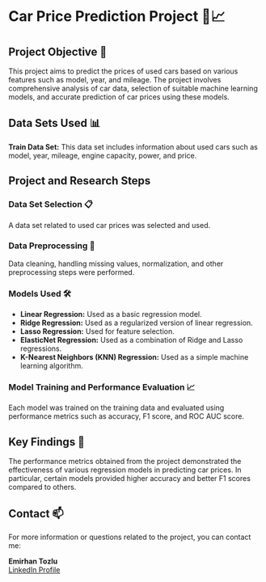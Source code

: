 # Car Price Prediction Project 🚗📈

## Project Objective 🎯
This project aims to predict the prices of used cars based on various features such as model, year, and mileage. The project involves comprehensive analysis of car data, selection of suitable machine learning models, and accurate prediction of car prices using these models.

## Data Sets Used 📊
**Train Data Set:** This data set includes information about used cars such as model, year, mileage, engine capacity, power, and price.

## Project and Research Steps 

### Data Set Selection 📋
A data set related to used car prices was selected and used.

### Data Preprocessing 🧹
Data cleaning, handling missing values, normalization, and other preprocessing steps were performed.

### Models Used 🛠️
- **Linear Regression:** Used as a basic regression model.
- **Ridge Regression:** Used as a regularized version of linear regression.
- **Lasso Regression:** Used for feature selection.
- **ElasticNet Regression:** Used as a combination of Ridge and Lasso regressions.
- **K-Nearest Neighbors (KNN) Regression:** Used as a simple machine learning algorithm.

### Model Training and Performance Evaluation 📈
Each model was trained on the training data and evaluated using performance metrics such as accuracy, F1 score, and ROC AUC score.

## Key Findings 🔑
The performance metrics obtained from the project demonstrated the effectiveness of various regression models in predicting car prices. In particular, certain models provided higher accuracy and better F1 scores compared to others.

## Contact 📫
For more information or questions related to the project, you can contact me:

**Emirhan Tozlu**  
[LinkedIn Profile](https://www.linkedin.com/in/emirhntozlu/)
